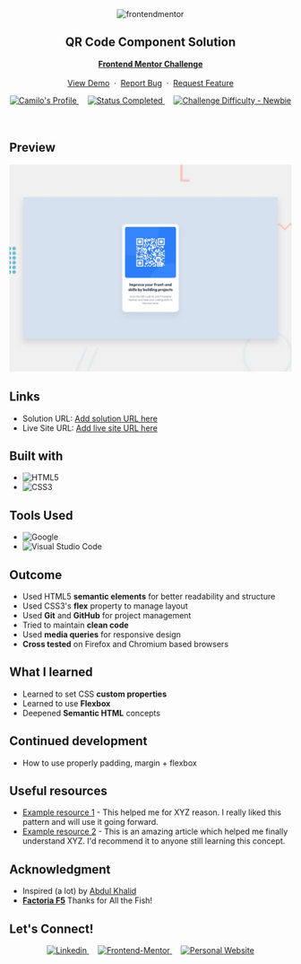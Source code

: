 
<div align="center">

  <img src="https://www.frontendmentor.io/static/images/logo-mobile.svg" alt="frontendmentor" width="80">

  <h2 align="center">QR Code Component Solution</h2>
  <p align="center">
    <a href="https://www.frontendmentor.io/challenges/qr-code-component-iux_sIO_H" target="_blank"><strong>Frontend Mentor Challenge</strong></a>
    <br />
    <br />
    <a href="https://camilorocca.github.io/qr-code-component/" target="_blank">View Demo</a>
    &nbsp;·&nbsp;
    <a href="https://github.com/camilorocca/qr-code-component/issues" target="_blank">Report Bug</a>
    &nbsp;·&nbsp;
    <a href="https://github.com/camilorocca/qr-code-component/issues" target="_blank">Request Feature</a>
  </p>
</div>

<!-- Bagdes -->
<div align="center">
  <!-- Profiles -->
  <a href="https://www.frontendmentor.io/profile/camilorocca" target="_blank">
    <img src="https://img.shields.io/badge/Profile-camilorocca-eee?style=for-the-badge&logo=frontendmentor" alt="Camilo's Profile">
  </a>  &nbsp;&nbsp;&nbsp;

  <!-- Status -->
  <a href="#">
    <img src="https://img.shields.io/badge/Status-Completed-brightgreen?style=for-the-badge" alt="Status Completed">
  </a>&nbsp;&nbsp;&nbsp;


  <!-- Difficulty -->
  <a href="https://www.frontendmentor.io/challenges?difficulties=1"  target="_blank">
    <img src="https://img.shields.io/badge/Difficulty-Newbie-61BECD?style=for-the-badge&logo=frontendmentor" alt="Challenge Difficulty - Newbie">
  </a>

</div>
<br />
<br />

## **Preview**

<div align='center'>
<img src="./design/desktop-preview.jpg">
</div>


## **Links**

- Solution URL: [Add solution URL here](https://qr-code-component-without-any-added-creativity)
- Live Site URL: [Add live site URL here](https://your-live-site-url.com)


## **Built with**

- ![HTML5](https://img.shields.io/badge/html5-%23E34F26.svg?style=for-the-badge&logo=html5&logoColor=white)   
- ![CSS3](https://img.shields.io/badge/css3-%231572B6.svg?style=for-the-badge&logo=css3&logoColor=white)  

## **Tools Used**

- ![Google](https://img.shields.io/badge/google-4285F4?style=for-the-badge&logo=google&logoColor=white)    
- ![Visual Studio Code](https://img.shields.io/badge/Visual%20Studio%20Code-0078d7.svg?style=for-the-badge&logo=visual-studio-code&logoColor=white)

## **Outcome**

* Used HTML5 **semantic elements** for better readability and structure
* Used CSS3's **flex** property to manage layout
* Used **Git** and **GitHub** for project management
* Tried to maintain **clean code**
* Used **media queries** for responsive design
* **Cross tested** on Firefox and Chromium based browsers

## **What I learned**

* Learned to set CSS **custom properties**
* Learned to use **Flexbox**
* Deepened **Semantic HTML** concepts

  
## **Continued development**

* How to use properly padding, margin + flexbox

## Useful resources

- [Example resource 1](https://www.example.com) - This helped me for XYZ reason. I really liked this pattern and will use it going forward.
- [Example resource 2](https://www.example.com) - This is an amazing article which helped me finally understand XYZ. I'd recommend it to anyone still learning this concept.

<!-- ACKNOWLEDGMENTS -->
## **Acknowledgment**

* Inspired (a lot) by [Abdul Khalid](https://www.frontendmentor.io/profile/0xAbdulKhalid)
* [**Factoria F5**](https://factoriaf5.org)  Thanks for All the Fish!


## **Let's Connect!**

<div align=center>

  <a href="https://linkedin.com/in/camilorocca" target="_blank">
    <img src="https://img.shields.io/badge/linkedin%20Profile-%2300acee.svg?color=405DE6&style=for-the-badge&logo=linkedin&logoColor=white" alt=Linkedin>
  </a>&nbsp;&nbsp;&nbsp;

  <a href="https://www.frontendmentor.io/profile/camilorocca" target="_blank">
    <img src="https://img.shields.io/badge/FEM%20Profile-f8f9f8?style=for-the-badge&logo=Frontend-Mentor&logoColor=black" alt="Frontend-Mentor">
  </a> &nbsp;&nbsp;&nbsp;

  <a href="https://www.github.com/camilorocca/" target="_blank">
    <img src="https://img.shields.io/badge/Github%20Profile-131313?style=for-the-badge&logo=github&logoColor=white" alt="Personal Website">
  </a>

</div>